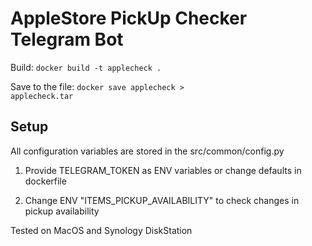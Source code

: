 # AppleStore PickUp Checker Telegram Bot
Build: <code>docker build -t applecheck .</code>

Save to the file: <code>docker save applecheck > applecheck.tar</code>

<h2>Setup</h2>

All configuration variables are stored in the src/common/config.py
1. Provide TELEGRAM_TOKEN as ENV variables or change defaults in dockerfile

2. Change ENV "ITEMS_PICKUP_AVAILABILITY" to check changes in pickup availability

Tested on MacOS and Synology DiskStation
